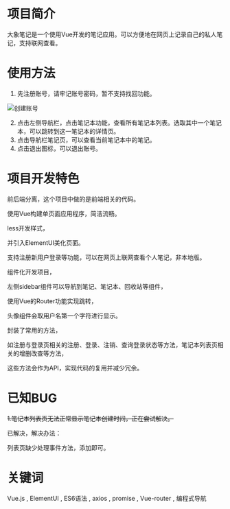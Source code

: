 # 项目简介

大象笔记是一个使用Vue开发的笔记应用。可以方便地在网页上记录自己的私人笔记，支持联网查看。

# 使用方法

1. 先注册账号，请牢记账号密码，暂不支持找回功能。

![创建账号](http://cloud.hunger-valley.com/18-1-10/88104731.jpg-middle)

2. 点击左侧导航栏，点击笔记本功能，查看所有笔记本列表。选取其中一个笔记本，可以跳转到这一笔记本的详情页。
3. 点击导航栏笔记页，可以查看当前笔记本中的笔记。
4. 点击退出图标，可以退出账号。

# 项目开发特色

前后端分离，这个项目中做的是前端相关的代码。

使用Vue构建单页面应用程序，简洁流畅。

less开发样式，

并引入ElementUI美化页面。

支持注册新用户登录等功能，可以在网页上联网查看个人笔记，非本地版。

组件化开发项目，

左侧sidebar组件可以导航到笔记、笔记本、回收站等组件，

使用Vue的Router功能实现跳转，

头像组件会取用户名第一个字符进行显示。

封装了常用的方法，

如注册与登录页相关的注册、登录、注销、查询登录状态等方法，笔记本列表页相关的增删改查等方法，

这些方法会作为API，实现代码的复用并减少冗余。



# 已知BUG

~~1.笔记本列表页无法正常显示笔记本创建时间，正在尝试解决。~~

已解决，解决办法：

列表页缺少处理事件方法，添加即可。



# 关键词

Vue.js , ElementUI , ES6语法 , axios , promise , Vue-router , 编程式导航